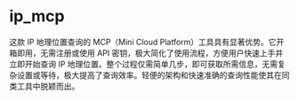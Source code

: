 # ip_mcp
这款 IP 地理位置查询的 MCP（Mini Cloud Platform）工具具有显著优势。它开箱即用，无需注册或使用 API 密钥，极大简化了使用流程，方便用户快速上手并立即开始查询 IP 地理位置。整个过程仅需简单几步，即可获取所需信息，无需复杂设置或等待，极大提高了查询效率。轻便的架构和快速准确的查询性能使其在同类工具中脱颖而出。
